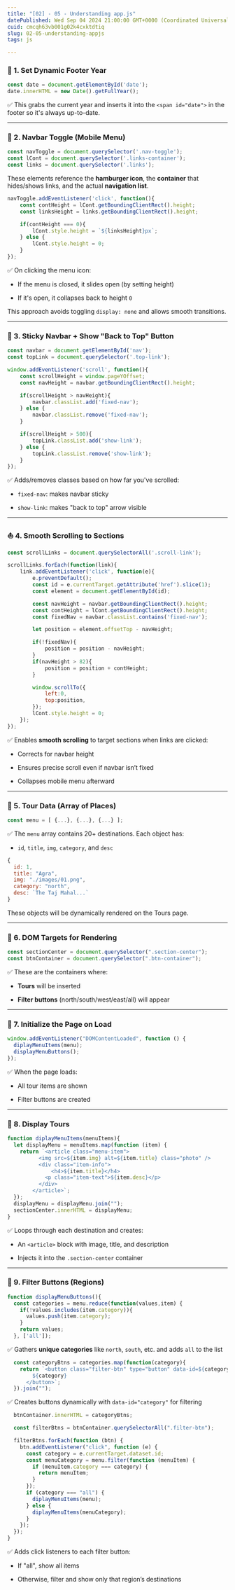 ```yaml
---
title: "[02] - 05 - Understanding app.js"
datePublished: Wed Sep 04 2024 21:00:00 GMT+0000 (Coordinated Universal Time)
cuid: cmcqh63vb001g02k4cxktdtiq
slug: 02-05-understanding-appjs
tags: js

---
```


### 📅 1. Set Dynamic Footer Year

```js
const date = document.getElementById('date');
date.innerHTML = new Date().getFullYear();
```

✅ This grabs the current year and inserts it into the `<span id="date">` in the footer so it's always up-to-date.

---

### 🍔 2. Navbar Toggle (Mobile Menu)

```js
const navToggle = document.querySelector('.nav-toggle');
const lCont = document.querySelector('.links-container');
const links = document.querySelector('.links');
```

These elements reference the **hamburger icon**, the **container** that hides/shows links, and the actual **navigation list**.

```js
navToggle.addEventListener('click', function(){
    const contHeight = lCont.getBoundingClientRect().height;
    const linksHeight = links.getBoundingClientRect().height;

    if(contHeight === 0){
        lCont.style.height = `${linksHeight}px`;
    } else {
        lCont.style.height = 0;
    }
});
```

✅ On clicking the menu icon:

* If the menu is closed, it slides open (by setting height)
    
* If it's open, it collapses back to height `0`
    

This approach avoids toggling `display: none` and allows smooth transitions.

---

### 📌 3. Sticky Navbar + Show "Back to Top" Button

```js
const navbar = document.getElementById('nav');
const topLink = document.querySelector('.top-link');

window.addEventListener('scroll', function(){
    const scrollHeight = window.pageYOffset;
    const navHeight = navbar.getBoundingClientRect().height;

    if(scrollHeight > navHeight){
        navbar.classList.add('fixed-nav');
    } else {
        navbar.classList.remove('fixed-nav');
    }

    if(scrollHeight > 500){
        topLink.classList.add('show-link');
    } else {
        topLink.classList.remove('show-link');
    }
});
```

✅ Adds/removes classes based on how far you've scrolled:

* `fixed-nav`: makes navbar sticky
    
* `show-link`: makes "back to top" arrow visible
    

---

### ⛵ 4. Smooth Scrolling to Sections

```js
const scrollLinks = document.querySelectorAll('.scroll-link');

scrollLinks.forEach(function(link){
    link.addEventListener('click', function(e){
        e.preventDefault();
        const id = e.currentTarget.getAttribute('href').slice(1);
        const element = document.getElementById(id);

        const navHeight = navbar.getBoundingClientRect().height;
        const contHeight = lCont.getBoundingClientRect().height;
        const fixedNav = navbar.classList.contains('fixed-nav');

        let position = element.offsetTop - navHeight;

        if(!fixedNav){
            position = position - navHeight;
        }
        if(navHeight > 82){
            position = position + contHeight;
        }

        window.scrollTo({
            left:0,
            top:position,
        });
        lCont.style.height = 0;
    });
});
```

✅ Enables **smooth scrolling** to target sections when links are clicked:

* Corrects for navbar height
    
* Ensures precise scroll even if navbar isn’t fixed
    
* Collapses mobile menu afterward
    

---

### 🧭 5. Tour Data (Array of Places)

```js
const menu = [ {...}, {...}, {...} ];
```

✅ The `menu` array contains 20+ destinations. Each object has:

* `id`, `title`, `img`, `category`, and `desc`
    

```js
{
  id: 1,
  title: "Agra",
  img: "./images/01.png",
  category: "north",
  desc: `The Taj Mahal...`
}
```

These objects will be dynamically rendered on the Tours page.

---

### 🧱 6. DOM Targets for Rendering

```js
const sectionCenter = document.querySelector(".section-center");
const btnContainer = document.querySelector(".btn-container");
```

✅ These are the containers where:

* **Tours** will be inserted
    
* **Filter buttons** (north/south/west/east/all) will appear
    

---

### 🚀 7. Initialize the Page on Load

```js
window.addEventListener("DOMContentLoaded", function () {
  diplayMenuItems(menu);
  displayMenuButtons();
});
```

✅ When the page loads:

* All tour items are shown
    
* Filter buttons are created
    

---

### 🎨 8. Display Tours

```js
function diplayMenuItems(menuItems){
  let displayMenu = menuItems.map(function (item) {
    return `<article class="menu-item">
          <img src=${item.img} alt=${item.title} class="photo" />
          <div class="item-info">
              <h4>${item.title}</h4>
            <p class="item-text">${item.desc}</p>
          </div>
        </article>`;
  });
  displayMenu = displayMenu.join("");
  sectionCenter.innerHTML = displayMenu;
}
```

✅ Loops through each destination and creates:

* An `<article>` block with image, title, and description
    
* Injects it into the `.section-center` container
    

---

### 🧭 9. Filter Buttons (Regions)

```js
function displayMenuButtons(){
  const categories = menu.reduce(function(values,item) {
    if(!values.includes(item.category)){
      values.push(item.category);
    }
    return values;
  }, ['all']);
```

✅ Gathers **unique categories** like `north`, `south`, etc. and adds `all` to the list

```js
  const categoryBtns = categories.map(function(category){
    return `<button class="filter-btn" type="button" data-id=${category}>
        ${category}
      </button>`;
  }).join("");
```

✅ Creates buttons dynamically with `data-id="category"` for filtering

```js
  btnContainer.innerHTML = categoryBtns;

  const filterBtns = btnContainer.querySelectorAll(".filter-btn");

  filterBtns.forEach(function (btn) {
    btn.addEventListener("click", function (e) {
      const category = e.currentTarget.dataset.id;
      const menuCategory = menu.filter(function (menuItem) {
        if (menuItem.category === category) {
          return menuItem;
        }
      });
      if (category === "all") {
        diplayMenuItems(menu);
      } else {
        diplayMenuItems(menuCategory);
      }
    });
  });
}
```

✅ Adds click listeners to each filter button:

* If "all", show all items
    
* Otherwise, filter and show only that region’s destinations